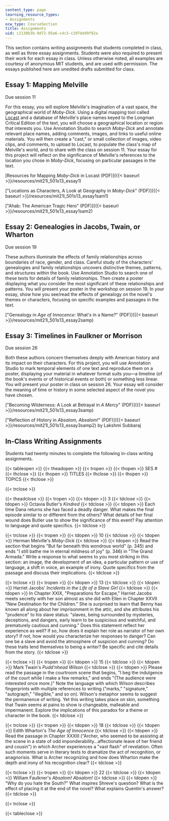 ```yaml
---
content_type: page
learning_resource_types:
- Assignments
ocw_type: CourseSection
title: Assignments
uid: c2130b3b-9d72-85a6-c4c3-c297de99f92a
---
```


This section contains writing assignments that students completed in class, as well as three essay assignments. Students were also required to present their work for each essay in class. Unless otherwise noted, all examples are courtesy of anonymous MIT students, and are used with permission. The essays published here are unedited drafts submitted for class.

Essay 1: Mapping Melville
-------------------------

Due session 11

For this essay, you will explore Melville's imagination of a vast space, the geographical world of _Moby-Dick_. Using a digital mapping tool called [Locast](http://mobile.mit.edu/projects/open-locast-framework/) and a database of Melville's place names keyed to the Longman Critical Edition of the text, you will choose a geographical location or region that interests you. Use Annotation Studio to search _Moby-Dick_ and annotate relevant place names, adding comments, images, and links to useful online materials. You will then create a "cast," or small collection of images, video clips, and comments, to upload to Locast, to populate the class's map of Melville's world, and to share with the class on session 11. Your essay for this project will reflect on the significance of Melville's references to the location you chose in _Moby-Dick_, focusing on particular passages in the text.

[Resources for Mapping _Moby-Dick_ in Locast (PDF)]({{< baseurl >}}/resources/mit21l_501s13_essay1)

["Locations as Characters, A Look at Geography in _Moby-Dick_" (PDF)]({{< baseurl >}}/resources/mit21l_501s13_essay1sam1)

["Ahab: The American Tragic Hero" (PDF)]({{< baseurl >}}/resources/mit21l_501s13_essay1sam2)

Essay 2: Genealogies in Jacobs, Twain, or Wharton
-------------------------------------------------

Due session 19

These authors illuminate the effects of family relationships across boundaries of race, gender, and class. Careful study of the characters' genealogies and family relationships uncovers distinctive themes, patterns, and structures within the book. Use Annotation Studio to search one of these texts for details of family relationships. Then create a poster displaying what you consider the most significant of these relationships and patterns. You will present your poster in the workshop on session 19. In your essay, show how you see/read the effects of genealogy on the novel's themes or characters, focusing on specific examples and passages in the text.

["Genealogy in _Age of Innocence_: What's in a Name?" (PDF)]({{< baseurl >}}/resources/mit21l_501s13_essay2samp)

Essay 3: Timelines in Faulkner or Morrison
------------------------------------------

Due session 26

Both these authors concern themselves deeply with American history and its impact on their characters. For this project, you will use Annotation Studio to mark temporal elements of one text and reproduce them on a poster, displaying your material in whatever format suits you—a timeline (of the book's events or of historical events or both) or something less linear. You will present your poster in class on session 26. Your essay will consider the meaning of time or history in some selected aspect of the novel you have chosen.

["Becoming Wilderness: A Look at Betrayal in _A Mercy_" (PDF)]({{< baseurl >}}/resources/mit21l_501s13_essay3samp)

["Reflection of History in _Absalom, Absalom!_" (PDF)]({{< baseurl >}}/resources/mit21l_501s13_essay3samp2) by Lakshmi Subbaraj

In-Class Writing Assignments
----------------------------

Students had twenty minutes to complete the following in-class writing assignments.

{{< tableopen >}}
{{< theadopen >}}
{{< tropen >}}
{{< thopen >}}
SES #
{{< thclose >}}
{{< thopen >}}
TITLES
{{< thclose >}}
{{< thopen >}}
TOPICS
{{< thclose >}}

{{< trclose >}}

{{< theadclose >}}
{{< tropen >}}
{{< tdopen >}}
3
{{< tdclose >}}
{{< tdopen >}}
Octavia Butler's _Kindred_
{{< tdclose >}}
{{< tdopen >}}
Each time Dana returns she has faced a deadly danger. What makes the final episode similar to or different from the others? What details of her final wound does Butler use to show the significance of this event? Pay attention to language and quote specifics.
{{< tdclose >}}

{{< trclose >}}
{{< tropen >}}
{{< tdopen >}}
10
{{< tdclose >}}
{{< tdopen >}}
Herman Melville's _Moby-Dick_
{{< tdclose >}}
{{< tdopen >}}
Read the section that begins "But far beneath this wondrous world" (p. 345) and ends "I still bathe me in eternal mildness of joy" (p. 346) in "The Grand Armada." Write a response to what seems to you most striking in this section: an image, the development of an idea, a particular pattern or use of language, a shift in voice, an example of irony. Quote specifics from the passage and discuss their implications.
{{< tdclose >}}

{{< trclose >}}
{{< tropen >}}
{{< tdopen >}}
13
{{< tdclose >}}
{{< tdopen >}}
Harriet Jacobs' _Incidents in the Life of a Slave Girl_
{{< tdclose >}}
{{< tdopen >}}
In Chapter XXIX, "Preparations for Escape," Harriet Jacobs meets secretly with her son almost as she did with Ellen in Chapter XXVII "New Destination for the Children." She is surprised to learn that Benny has known all along about her imprisonment in the attic, and she attributes his "prudence" to his slave status: "slaves, being surrounded by mysteries, deceptions, and dangers, early learn to be suspicious and watchful, and prematurely cautious and cunning." Does this statement reflect her experience as well? If so, how does it explain her role as narrator of her own story? If not, how would you characterize her responses to danger? Can one be a slave and avoid the atmosphere of suspicion and cunning? Do these traits lend themselves to being a writer? Be specific and cite details from the story.
{{< tdclose >}}

{{< trclose >}}
{{< tropen >}}
{{< tdopen >}}
15
{{< tdclose >}}
{{< tdopen >}}
Mark Twain's _Pudd'nhead Wilson_
{{< tdclose >}}
{{< tdopen >}}
Please read the passage in the courtroom scene that begins, "I beg the indulgence of the court while I make a few remarks," and ends "(The audience were interested once more.)" Note the language with which Wilson describes fingerprints with multiple references to writing ("marks," "signature," "autograph," "illegible," and so on). Wilson's metaphor seems to suggest the permanence of writing. Yet this writing takes place on skin, something that Twain seems at pains to show is changeable, malleable and impermanent. Explore the implications of this paradox for a theme or character in the book.
{{< tdclose >}}

{{< trclose >}}
{{< tropen >}}
{{< tdopen >}}
18
{{< tdclose >}}
{{< tdopen >}}
Edith Wharton's _The Age of Innocence_
{{< tdclose >}}
{{< tdopen >}}
Read the passage in Chapter XXXIII ("Archer, who seemed to be assisting at the scene in a state of odd imponderability…affectionate leave of her friend and cousin") in which Archer experiences a "vast flash" of revelation. Often such moments serve in literary texts to dramatize the act of recognition, or anagnorisis. What is Archer recognizing and how does Wharton make the depth and irony of his recognition clear?
{{< tdclose >}}

{{< trclose >}}
{{< tropen >}}
{{< tdopen >}}
22
{{< tdclose >}}
{{< tdopen >}}
William Faulkner's _Absalom! Absalom!_
{{< tdclose >}}
{{< tdopen >}}
"Why do you hate the South?" What inspires Shreve's question? What is the effect of placing it at the end of the novel? What explains Quentin's answer?
{{< tdclose >}}

{{< trclose >}}

{{< tableclose >}}